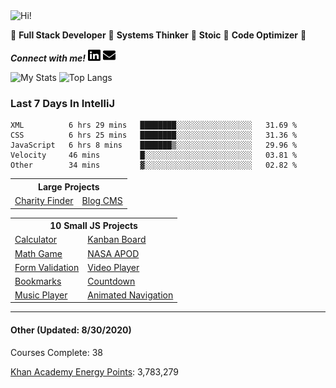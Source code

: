 <img src="https://i.giphy.com/media/3PAL5bChWnak0WJ32x/giphy.webp" alt="Hi!">

:star2: **Full Stack Developer** :star2: **Systems Thinker** :star2: **Stoic** :star2: **Code Optimizer** :star2:

***Connect with me!*** <a href="https://www.linkedin.com/in/ethan-glover/"><img src="https://raw.githubusercontent.com/eglove/eglove/eeb591600b73da426bd298d229e2fd96df019488/linkedin-brands.svg" alt="LinkedIn" width="20px" height="20px"></a> <a href="mailto:hello@ethang.email"><img src="https://raw.githubusercontent.com/eglove/eglove/47aceecf4819797d993f5facc7764cb99d0ab039/envelope-solid.svg" alt="Email" width="20px" height="20px"></a>

![My Stats](https://github-readme-stats.vercel.app/api?username=eglove&show_icons=true&theme=default&count_private=true)
![Top Langs](https://github-readme-stats.vercel.app/api/top-langs/?username=eglove&layout=compact)

### Last 7 Days In IntelliJ
<!--START_SECTION:waka-->
```text
XML          6 hrs 29 mins   ████████░░░░░░░░░░░░░░░░░   31.69 % 
CSS          6 hrs 25 mins   ████████░░░░░░░░░░░░░░░░░   31.36 % 
JavaScript   6 hrs 8 mins    ███████▒░░░░░░░░░░░░░░░░░   29.96 % 
Velocity     46 mins         █░░░░░░░░░░░░░░░░░░░░░░░░   03.81 % 
Other        34 mins         ▓░░░░░░░░░░░░░░░░░░░░░░░░   02.82 % 
```
<!--END_SECTION:waka-->

<table>
  <tr>
    <th colspan="2">Large Projects</th>
  </tr>
  <tr>
    <td><a href="https://github.com/eglove/Charity-App-React-GraphQL">Charity Finder</a></td>
    <td><a href="https://github.com/eglove/PHP-Dynamic-Website">Blog CMS</a></td>
  </tr>
</table>

<table>
  <tr>
    <th colspan="2">10 Small JS Projects</th>
  </tr>
  <tr>
    <td><a href="https://eglove.github.io/calculator/">Calculator</a></td>
    <td><a href="https://eglove.github.io/kanban-board/">Kanban Board</a></td>
  <tr>
  <tr>
    <td><a href="https://eglove.github.io/math-game/">Math Game</a></td>
    <td><a href="https://eglove.github.io/nasa-apod/">NASA APOD</a></td>
  <tr>
  <tr>
    <td><a href="https://eglove.github.io/form-validation/">Form Validation</a></td>
    <td><a href="https://eglove.github.io/video-player/">Video Player</a></td>
  <tr>
  <tr>
    <td><a href="https://eglove.github.io/bookmarks/">Bookmarks</a></td>
    <td><a href="https://eglove.github.io/countdown/">Countdown</a></td>
  <tr>
  <tr>
    <td><a href="https://eglove.github.io/music-player/">Music Player</a></td>
    <td><a href="https://eglove.github.io/navigation/">Animated Navigation</a></td>
  <tr>
</table>

<hr>

#### Other (Updated: 8/30/2020)

Courses Complete: 38

[Khan Academy Energy Points](https://www.khanacademy.org/profile/kaid_951388612079925667979928): 3,783,279


